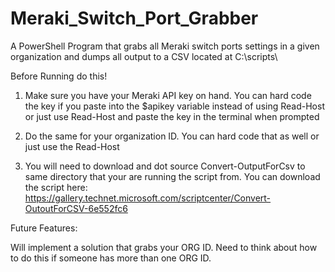 # Meraki_Switch_Port_Grabber
A PowerShell Program that grabs all Meraki switch ports settings in a given organization and dumps all output to a CSV located at C:\scripts\

Before Running do this!

1. Make sure you have your Meraki API key on hand. You can hard code the key if you paste into the $apikey variable instead of using Read-Host or just use Read-Host and paste the key in the terminal when prompted

2. Do the same for your organization ID. You can hard code that as well or just use the Read-Host

3. You will need to download and dot source Convert-OutputForCsv to same directory that your are running the script from. You can download the script here: https://gallery.technet.microsoft.com/scriptcenter/Convert-OutoutForCSV-6e552fc6


Future Features:

Will implement a solution that grabs your ORG ID. Need to think about how to do this if someone has more than one ORG ID. 
